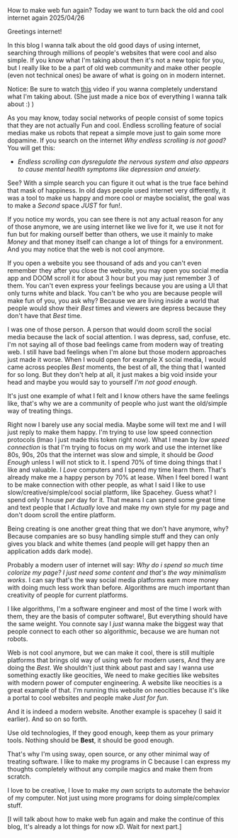 How to make web fun again?
Today we want to turn back the old and cool internet again
2025/04/26

Greetings internet!


In this blog I wanna talk about the old good days of using internet, searching through millions of
people's websites that were cool and also simple. If you know what I'm taking about then it's not a
new topic for you, but I really like to be a part of old web community and make other people (even
not technical ones) be aware of what is going on in modern internet.


Notice: Be sure to watch [this](https://www.youtube.com/watch?v=oYlcUbLAFmw) video if you wanna completely understand what I'm taking about. (She just made a nice box of everything I wanna talk about :) )


As you may know, today social networks of people consist of some topics that they are not actually
Fun and cool. Endless scrolling feature of social medias make us robots that repeat a simple move
just to gain some more dopamine. If you search on the internet *Why endless scrolling is not good?*
You will get this:


* _Endless scrolling can dysregulate the nervous system and also appears to cause mental health symptoms like depression and anxiety._


See? With a simple search you can figure it out what is the true face behind that mask of happiness. In old days people used internet very differently, it was a tool to make us happy and more cool or maybe socialist, the goal was to make a _Second_ space *JUST* for fun!.


If you notice my words, you can see there is not any actual reason for any of those anymore, we are using internet like we live for it, we use it not for fun but for making ourself better than others, we use it mainly to make _Money_ and that money itself can change a lot of things for a environment. And you may notice that the web is not cool anymore.


If you open a website you see thousand of ads and you can't even remember they after you close the
website, you may open you social media app and DOOM scroll it for about 3 hour but you may just remember 3 of them. You can't even express your feelings because you are using a UI that only turns white and black. You can't be who you are because people will make fun of you, you ask why? Because we are living inside a world that people would show their _Best_ times and viewers are depress because they don't have that _Best_ time.


I was one of those person. A person that would doom scroll the social media because the lack of social attention. I was depress, sad, confuse, etc. I'm not saying all of those bad feelings came from modern way of treating web. I still have bad feelings when I'm alone but those modern approaches just made it worse. When I would open for example X social media, I would came across peoples _Best_ moments, the best of all, the thing that I wanted for so long. But they don't help at all, it just makes a big void inside your head and maybe you would say to yourself _I'm not good enough_.


It's just one example of what I felt and I know others have the same feelings like, that's why we are a community of people who just want the old/simple way of treating things.


Right now I barely use any social media. Maybe some will text me and I will just reply to make them happy. I'm trying to use low speed connection protocols (lmao I just made this token right now). What I mean by _low speed connection_ is that I'm trying to focus on my work and use the internet like 80s, 90s, 20s that the internet was slow and simple, it should be *_Good Enough_* unless I will not stick to it. I spend 70% of time doing things that I like and valuable. I _Love_ computers and I spend my time learn them. That's already make me a happy person by 70% at lease. When I feel bored I want to be make connection with other people, as what I said I like to use slow/creative/simple/cool social platform, like Spacehey. Guess what? I spend only 1 house *per* day for it. That means I can spend some great time and text people that I *Actually* love and make my own style for my page and don't doom scroll the entire platform.


Being creating is one another great thing that we don't have anymore, why? Because companies are so busy handling simple stuff and they can only gives you black and white themes (and people will get happy then an application adds dark mode).


Probably a modern user of internet will say: _Why do i spend so much time colorize my page? I just need some content and that's the way minimalism works_. I can say that's the way social media platforms earn more money with doing much less work than before. Algorithms are much important than creativity of people for current platforms.


I like algorithms, I'm a software engineer and most of the time I work with them, they are the basis of computer software!, But everything should have the same weight. You connote say I *just* wanna make the biggest way that people connect to each other so algorithmic, because we are human not robots.


Web is not cool anymore, but we can make it cool, there is still multiple platforms that brings old way of using web for modern users, And they are doing the _Best_. We shouldn't just think about past and say I wanna use something exactly like geocities, We need to make gecities like websites with modern power of computer engineering. A website like neocities is a great example of that. I'm running this website on neocities because it's like a portal to cool websites and people make _Just for fun_.


And it is indeed a modern website. Another example is spacehey (I said it earlier). And so on so forth.


Use old technologies, If they good enough, keep them as your primary tools. Nothing should be **Best**, it should be good enough.


That's why I'm using sway, open source, or any other minimal way of treating software. I like to make my programs in C because I can express my thoughts completely without any compile magics and make them from scratch.


I love to be creative, I love to make my _own_ scripts to automate the behavior of my computer. Not just using more programs for doing simple/complex stuff.


[I will talk about how to make web fun again and make the continue of this blog, It's already a lot things for now xD. Wait for next part.]
